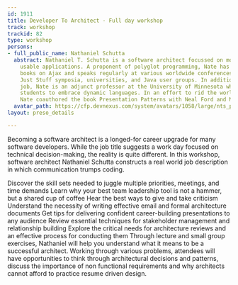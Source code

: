 ```yaml
---
id: 1911
title: Developer To Architect - Full day workshop
track: workshop
trackid: 82
type: workshop
persons:
- full_public_name: Nathaniel Schutta
  abstract: Nathaniel T. Schutta is a software architect focussed on mobile and making
    usable applications. A proponent of polyglot programming, Nate has written two
    books on Ajax and speaks regularly at various worldwide conferences, No Fluff
    Just Stuff symposia, universities, and Java user groups. In addition to his day
    job, Nate is an adjunct professor at the University of Minnesota where he teaches
    students to embrace dynamic languages. In an effort to rid the world of bad presentations,
    Nate coauthored the book Presentation Patterns with Neal Ford and Matthew McCullough.
  avatar_path: https://cfp.devnexus.com/system/avatars/1058/large/nts_pic_400x400.jpg?1510766283
layout: preso_details

---
```

Becoming a software architect is a longed-for career upgrade for many software developers. While the job title suggests a work day focused on technical decision-making, the reality is quite different. In this workshop, software architect Nathaniel Schutta constructs a real world job description in which communication trumps coding.

Discover the skill sets needed to juggle multiple priorities, meetings, and time demands
Learn why your best team leadership tool is not a hammer, but a shared cup of coffee
Hear the best ways to give and take criticism
Understand the necessity of writing effective email and formal architecture documents
Get tips for delivering confident career-building presentations to any audience
Review essential techniques for stakeholder management and relationship building
Explore the critical needs for architecture reviews and an effective process for conducting them
Through lecture and small group exercises, Nathaniel will help you understand what it means to be a successful architect. Working through various problems, attendees will have opportunities to think through architectural decisions and patterns, discuss the importance of non functional requirements and why architects cannot afford to practice resume driven design.